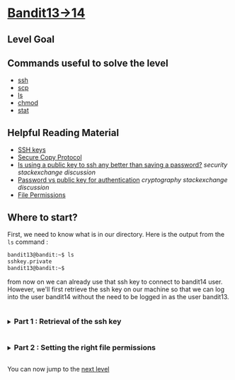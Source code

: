 # [Bandit13->14](https://overthewire.org/wargames/bandit/bandit14.html)

## Level Goal

## Commands useful to solve the level

-	[ssh](https://man7.org/linux/man-pages/man1/ssh.1.html)
- 	[scp](https://man7.org/linux/man-pages/man1/scp.1.html)
-	[ls](https://www.gnu.org/software/coreutils/manual/coreutils.html#ls-invocation)
-	[chmod](https://www.gnu.org/software/coreutils/manual/coreutils.html#chmod-invocation)
-	[stat](https://www.gnu.org/software/coreutils/manual/coreutils.html#stat-invocation)

## Helpful Reading Material

- [SSH keys](https://help.ubuntu.com/community/SSH/OpenSSH/Keys)
- [Secure Copy Protocol](https://en.wikipedia.org/wiki/Secure_copy_protocol)
- [Is using a public key to ssh any better than saving a password?](https://security.stackexchange.com/questions/3887/is-using-a-public-key-for-logging-in-to-ssh-any-better-than-saving-a-password) 
*security stackexchange discussion*
- [Password vs public key for authentication](https://crypto.stackexchange.com/questions/59120/password-vs-public-key-for-authentication) *cryptography stackexchange discussion*
- [File Permissions](https://www.gnu.org/software/coreutils/manual/html_node/File-permissions.html)

## Where to start?

First, we need to know what is in our directory. Here is the output from the `ls` command :
```bash
bandit13@bandit:~$ ls
sshkey.private
bandit13@bandit:~$
```
from now on we can already use that ssh key to connect to bandit14 user. However, we'll first retrieve the ssh key on our machine so that we can log into the user bandit14 without 
the need to be logged in as the user bandit13.


<details>
<summary><h3 style="display:inline-block">Part 1 : Retrieval of the ssh key</h3></summary>

To retrieve the ssh key using the ssh protocol, we're going to need the command that stands for **secure copy**, the `scp` command.


<details>
<summary>Hint</summary>

Reading the `scp` [man page](https://man7.org/linux/man-pages/man1/scp.1.html), can you figure out a way to retrieve the ssh key from the bandit13 user on the overthewire server?
</details>

<details>
<summary>Solution</summary>

We'll have to run the command while not connected to the remote server, as the scp protocol will connect to the remote server and retrieve the file for us.<br/>
From the scp man page, we know the following : "The **source** and **target** may be specified as a local pathname, a remote host with optional path in the form 
\[user@\]host:\[path\], or a URI in the form scp://\[user@\]host\[:port\]\[/path\]. 
Local file names can be made explicit using absolute or relative pathnames to avoid scp treating file names containing ‘:’ as host specifiers.". One precision to add is 
that the `path` argument is starting from the user's home directory.

Thus we can deduce the structure of the call we have to make :
- For the source, we will specify the URI as follows : `scp://bandit13@bandit.labs.overthewire.org:2220/sshkey.private`
- For the target, we will specify the local pathname we want to store the file in, let's say : `./bandit14_sshkey`

Thus, the command we're looking for is : `scp scp://bandit13@bandit.labs.overthewire.org:2220/home/bandit13/sshkey.private ./bandit14_sshkey`
</details>
</details>


<details>
<summary><h3 style="display:inline-block">Part 2 : Setting the right file permissions</h3></summary>

Now that we have a private ssh key, we need to use it to connect other ssh. To do so, as it is a private ssh key, it must meet some requirements on the file permissions. Our 
goal is to set the right file permissions for us to be allowed to connect to the user bandit14.


<details>
<summary>Hint</summary>

By looking into the **FILES** section of the ssh [man page](https://www.gnu.org/software/coreutils/manual/html_node/File-permissions.html) and the chmod 
[gnu documentation page](https://www.gnu.org/software/coreutils/manual/coreutils.html#chmod-invocation), can you figure out the right file permissions for the private key and 
set them accordingly?
</details>

<details>
<summary>Solution</summary>

In the portion describing the file `~/.ssh/id_rsa`, we can read that this file should be readable by the user and should **not** be accessible by others.<br/>
Running the `stat` utility on the file gives us the file permissions of our ssh private key. Here is the output from this command :
```bash
Charystag@Charystag:~/Documents/Overthewire$ stat bandit14_sshkey 
  File: bandit14_sshkey
  Size: 1679      	Blocks: 8          IO Block: 4096   regular file
Device: 804h/2052d	Inode: 8913955     Links: 1
Access: (0640/-rw-r-----)  Uid: ( 1001/ Charystag)   Gid: ( 1001/ Charystag)
Access: 2024-06-03 21:05:42.285372019 +0200
Modify: 2024-06-03 21:05:11.765802230 +0200
Change: 2024-06-03 21:05:11.765802230 +0200
 Birth: 2024-06-03 21:05:11.733802682 +0200
Charystag@Charystag:~/Documents/Overthewire$
```
We can now see, (helping ourselves from the documentation about [file permissions](https://www.gnu.org/software/coreutils/manual/html_node/File-permissions.html)) that this file 
is readable and writable by the user and readable by the other members of the user's group. As we don't need to write data to the private key file, we can restrict the permissions 
to the minimum, we'll only allow the current user (us) to write to the file.<br/>
The following call to the `chmod` utility will allow us to achieve our goal : `chmod 400 bandit14_sshkey`
</details>
</details>

You can now jump to the [next level](/bandit/bandit14.md)
